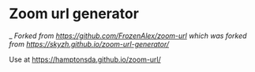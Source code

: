 # Zoom url generator
_
_Forked from https://github.com/FrozenAlex/zoom-url which was forked from https://skyzh.github.io/zoom-url-generator/_

Use at https://hamptonsda.github.io/zoom-url/
